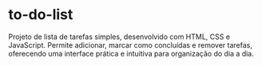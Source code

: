 # to-do-list
Projeto de lista de tarefas simples, desenvolvido com HTML, CSS e JavaScript. Permite adicionar, marcar como concluídas e remover tarefas, oferecendo uma interface prática e intuitiva para organização do dia a dia.
